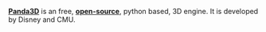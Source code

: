 [**Panda3D**](https://www.panda3d.org/) is an free, [**open-source**](https://github.com/panda3d/panda3d/tree/v1.10.13), python based, 3D engine. It is developed by Disney and CMU.
